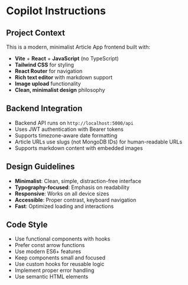 # Copilot Instructions

<!-- Use this file to provide workspace-specific custom instructions to Copilot. For more details, visit https://code.visualstudio.com/docs/copilot/copilot-customization#_use-a-githubcopilotinstructionsmd-file -->

## Project Context
This is a modern, minimalist Article App frontend built with:
- **Vite** + **React** + **JavaScript** (no TypeScript)
- **Tailwind CSS** for styling
- **React Router** for navigation
- **Rich text editor** with markdown support
- **Image upload** functionality
- **Clean, minimalist design** philosophy

## Backend Integration
- Backend API runs on `http://localhost:5000/api`
- Uses JWT authentication with Bearer tokens
- Supports timezone-aware date formatting
- Article URLs use slugs (not MongoDB IDs) for human-readable URLs
- Supports markdown content with embedded images

## Design Guidelines
- **Minimalist**: Clean, simple, distraction-free interface
- **Typography-focused**: Emphasis on readability
- **Responsive**: Works on all device sizes
- **Accessible**: Proper contrast, keyboard navigation
- **Fast**: Optimized loading and interactions

## Code Style
- Use functional components with hooks
- Prefer const arrow functions
- Use modern ES6+ features
- Keep components small and focused
- Use custom hooks for reusable logic
- Implement proper error handling
- Use semantic HTML elements
